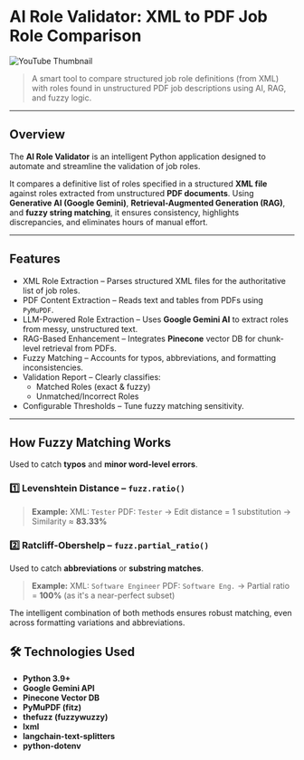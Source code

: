 # AI Role Validator: XML to PDF Job Role Comparison

![YouTube Thumbnail](XMLRoleValidator.png)

> A smart tool to compare structured job role definitions (from XML) with roles found in unstructured PDF job descriptions using AI, RAG, and fuzzy logic.

---

## Overview

The **AI Role Validator** is an intelligent Python application designed to automate and streamline the validation of job roles.

It compares a definitive list of roles specified in a structured **XML file** against roles extracted from unstructured **PDF documents**. Using **Generative AI (Google Gemini)**, **Retrieval-Augmented Generation (RAG)**, and **fuzzy string matching**, it ensures consistency, highlights discrepancies, and eliminates hours of manual effort.

---

## Features

- XML Role Extraction – Parses structured XML files for the authoritative list of job roles.
- PDF Content Extraction – Reads text and tables from PDFs using `PyMuPDF`.
- LLM-Powered Role Extraction – Uses **Google Gemini AI** to extract roles from messy, unstructured text.
- RAG-Based Enhancement – Integrates **Pinecone** vector DB for chunk-level retrieval from PDFs.
- Fuzzy Matching – Accounts for typos, abbreviations, and formatting inconsistencies.
- Validation Report – Clearly classifies:
  - Matched Roles (exact & fuzzy)
  - Unmatched/Incorrect Roles
- Configurable Thresholds – Tune fuzzy matching sensitivity.

---

## How Fuzzy Matching Works

Used to catch **typos** and **minor word-level errors**.

### 1️⃣ Levenshtein Distance – `fuzz.ratio()`

> **Example:**
> XML: `Tester`
> PDF: `Tester`
> → Edit distance = 1 substitution
> → Similarity ≈ **83.33%**

### 2️⃣ Ratcliff-Obershelp – `fuzz.partial_ratio()`

Used to catch **abbreviations** or **substring matches**.

> **Example:**
> XML: `Software Engineer`
> PDF: `Software Eng.`
> → Partial ratio = **100%**
> (as it's a near-perfect subset)

The intelligent combination of both methods ensures robust matching, even across formatting variations and abbreviations.

## 🛠️ Technologies Used

- **Python 3.9+**
- **Google Gemini API**
- **Pinecone Vector DB**
- **PyMuPDF (fitz)**
- **thefuzz (fuzzywuzzy)**
- **lxml**
- **langchain-text-splitters**
- **python-dotenv**

